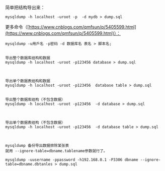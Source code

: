 简单把结构导出来：
```
mysqldump -h localhost -uroot -p  -d mydb > dump.sql
```


更多命令（[https://www.cnblogs.com/qmfsun/p/5405599.html](https://www.cnblogs.com/qmfsun/p/5405599.html)）：
```
mysqldump -u用戶名 -p密码 -d 数据库名 表名 > 脚本名;

 
导出整个数据库结构和数据
mysqldump -h localhost -uroot -p123456 database > dump.sql



导出单个数据表结构和数据
mysqldump -h localhost -uroot -p123456  database table > dump.sql

 
导出整个数据库结构（不包含数据）
mysqldump -h localhost -uroot -p123456  -d database > dump.sql

 

导出单个数据表结构（不包含数据）
mysqldump -h localhost -uroot -p123456  -d database table > dump.sql



mysqldump 备份导出数据排除某张表
就用 --ignore-table=dbname.tablename参数就行了。

mysqldump -uusername -ppassword -h192.168.0.1 -P3306 dbname --ignore-table=dbname.dbtanles > dump.sql
```
